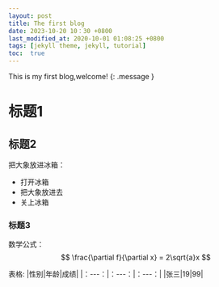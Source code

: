 ```yaml
---
layout: post
title: The first blog
date: 2023-10-20 10：30 +0800
last_modified_at: 2020-10-01 01:08:25 +0800
tags: [jekyll theme, jekyll, tutorial]
toc:  true
---
```


This is my first blog,welcome!
{: .message }

# 标题1

## 标题2

把大象放进冰箱：
- 打开冰箱
- 把大象放进去
- 关上冰箱

### 标题3

数学公式：
$$
\frac{\partial f}{\partial x} = 2\sqrt{a}x
$$

表格:
|性别|年龄|成绩|
|：---：|：---：|：---：|
|张三|19|99|


